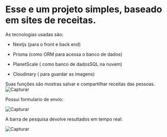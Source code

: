 # Esse e um projeto simples, baseado em sites de receitas.

As tecnologias usadas são:

  * Nextjs (para o front e back end)
  
  * Prisma (como ORM para acessa o banco de dados)
  
  * PlanetScale ( como banco de dadosSQL na nuvem)

  * Cloudinary ( para guardar as imagens)
  

Suas funções são mostras salvar e compartilhar receitas das pessoas.
![Capturar](https://github.com/t55844/receitinha/assets/85409988/400d7281-8dfc-4e3f-9a83-76682ece9318)

Possui formulario de envio:

![Capturar](https://github.com/t55844/receitinha/assets/85409988/d929d887-6b33-4d48-99d7-6d7fa6b419a1)

A barra de pesquisa devolve resultados em tempo real:


![Capturar](https://github.com/t55844/receitinha/assets/85409988/184d17d0-4c2b-4136-b164-6d3148de639f)
